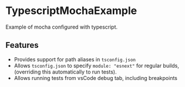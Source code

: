 # TypescriptMochaExample
Example of mocha configured with typescript.


## Features

- Provides support for path aliases in `tsconfig.json`
- Allows `tsconfig.json` to specify `module: "esnext"` for regular builds, (overriding this automatically to run tests).
- Allows running tests from vsCode debug tab, including breakpoints
